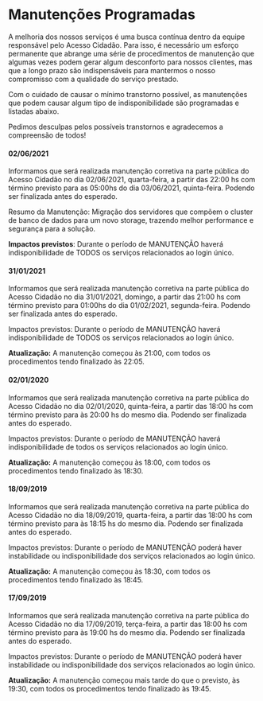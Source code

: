 # Manutenções Programadas

A melhoria dos nossos serviços é uma busca contínua dentro da equipe responsável pelo Acesso Cidadão. Para isso, é necessário um esforço permanente que abrange uma série de procedimentos de manutenção que algumas vezes podem gerar algum desconforto para nossos clientes, mas que a longo prazo são indispensáveis para mantermos o nosso compromisso com a qualidade do serviço prestado.

Com o cuidado de causar o mínimo transtorno possível, as manutenções que podem causar algum tipo de indisponibilidade são programadas e listadas abaixo.

Pedimos desculpas pelos possíveis transtornos e agradecemos a compreensão de todos!

#### 02/06/2021
Informamos que será realizada manutenção corretiva na parte pública do Acesso Cidadão no dia 02/06/2021, quarta-feira, a partir das 22:00 hs com término previsto para as 05:00hs do dia 03/06/2021, quinta-feira. Podendo ser finalizada antes do esperado.

Resumo da Manutenção: Migração dos servidores que compõem o cluster de banco de dados para um novo storage, trazendo melhor performance e segurança para a solução.

**Impactos previstos**: Durante o período de MANUTENÇÃO haverá indisponibilidade de TODOS os serviços relacionados ao login único.

#### 31/01/2021
Informamos que será realizada manutenção corretiva na parte pública do Acesso Cidadão no dia 31/01/2021, domingo, a partir das 21:00 hs com término previsto para 01:00hs do dia 01/02/2021, segunda-feira. Podendo ser finalizada antes do esperado.

Impactos previstos: Durante o período de MANUTENÇÃO haverá indisponibilidade de TODOS os serviços relacionados ao login único.

**Atualização:** A manutenção começou às 21:00, com todos os procedimentos tendo finalizado às 22:05.

#### 02/01/2020
Informamos que será realizada manutenção corretiva na parte pública do Acesso Cidadão no dia 02/01/2020, quinta-feira, a partir das 18:00 hs com término previsto para às 20:00 hs do mesmo dia. Podendo ser finalizada antes do esperado.

Impactos previstos: Durante o período de MANUTENÇÃO haverá indisponibilidade de todos os serviços relacionados ao login único.

**Atualização:** A manutenção começou às 18:00, com todos os procedimentos tendo finalizado às 18:30.

#### 18/09/2019
Informamos que será realizada manutenção corretiva na parte pública do Acesso Cidadão no dia 18/09/2019, quarta-feira, a partir das 18:00 hs com término previsto para às 18:15 hs do mesmo dia. Podendo ser finalizada antes do esperado.

Impactos previstos: Durante o período de MANUTENÇÃO poderá haver instabilidade ou indisponibilidade dos serviços relacionados ao login único.

**Atualização:** A manutenção começou às 18:30, com todos os procedimentos tendo finalizado às 18:45.

#### 17/09/2019
Informamos que será realizada manutenção corretiva na parte pública do Acesso Cidadão no dia 17/09/2019, terça-feira, a partir das 18:00 hs com término previsto para às 19:00 hs do mesmo dia. Podendo ser finalizada antes do esperado.

Impactos previstos: Durante o período de MANUTENÇÃO poderá haver instabilidade ou indisponibilidade dos serviços relacionados ao login único.

**Atualização:** A manutenção começou mais tarde do que o previsto, às 19:30, com todos os procedimentos tendo finalizado às 19:45.
